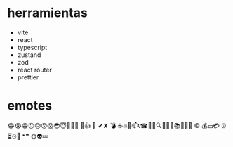 # herramientas

- vite
- react
- typescript
- zustand
- zod
- react router
- prettier

# emotes

😂😭😁😐😥😮😱😎😇😬🤑😤
💪👍
🎵
✔✘
💣
☕🔥📧📫📞☎🍻🔔🔍📌📐📆📚🚀👀🚫
©
💰💵💳
⏰⏳⏲🔞
❝❞
🌞👽💤
